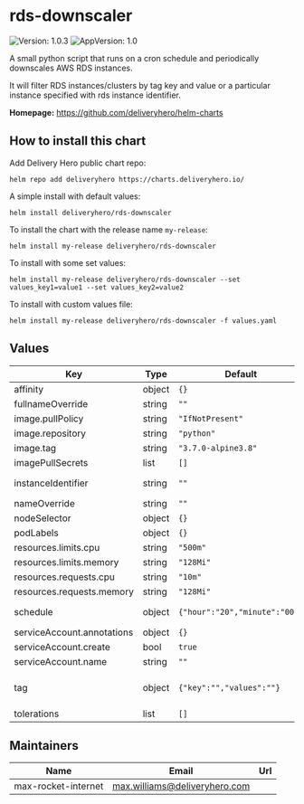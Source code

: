 # rds-downscaler

![Version: 1.0.3](https://img.shields.io/badge/Version-1.0.3-informational?style=flat-square) ![AppVersion: 1.0](https://img.shields.io/badge/AppVersion-1.0-informational?style=flat-square)

A small python script that runs on a cron schedule and periodically downscales AWS RDS instances.

It will filter RDS instances/clusters by tag key and value or a particular instance specified with rds instance identifier.

**Homepage:** <https://github.com/deliveryhero/helm-charts>

## How to install this chart

Add Delivery Hero public chart repo:

```console
helm repo add deliveryhero https://charts.deliveryhero.io/
```

A simple install with default values:

```console
helm install deliveryhero/rds-downscaler
```

To install the chart with the release name `my-release`:

```console
helm install my-release deliveryhero/rds-downscaler
```

To install with some set values:

```console
helm install my-release deliveryhero/rds-downscaler --set values_key1=value1 --set values_key2=value2
```

To install with custom values file:

```console
helm install my-release deliveryhero/rds-downscaler -f values.yaml
```

## Values

| Key | Type | Default | Description |
|-----|------|---------|-------------|
| affinity | object | `{}` |  |
| fullnameOverride | string | `""` |  |
| image.pullPolicy | string | `"IfNotPresent"` |  |
| image.repository | string | `"python"` |  |
| image.tag | string | `"3.7.0-alpine3.8"` |  |
| imagePullSecrets | list | `[]` |  |
| instanceIdentifier | string | `""` | AWS RDS instance identifier |
| nameOverride | string | `""` |  |
| nodeSelector | object | `{}` |  |
| podLabels | object | `{}` |  |
| resources.limits.cpu | string | `"500m"` |  |
| resources.limits.memory | string | `"128Mi"` |  |
| resources.requests.cpu | string | `"10m"` |  |
| resources.requests.memory | string | `"128Mi"` |  |
| schedule | object | `{"hour":"20","minute":"00"}` | Cron schedule of the downscale job |
| serviceAccount.annotations | object | `{}` |  |
| serviceAccount.create | bool | `true` |  |
| serviceAccount.name | string | `""` |  |
| tag | object | `{"key":"","values":""}` | AWS tag used to find RDS instances/clusters |
| tolerations | list | `[]` |  |

## Maintainers

| Name | Email | Url |
| ---- | ------ | --- |
| max-rocket-internet | max.williams@deliveryhero.com |  |
